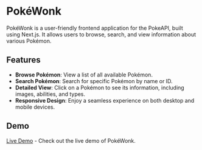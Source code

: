 # PokéWonk

PokéWonk is a user-friendly frontend application for the PokeAPI, built using Next.js. It allows users to browse, search, and view information about various Pokémon.

## Features

- **Browse Pokémon**: View a list of all available Pokémon.
- **Search Pokémon**: Search for specific Pokémon by name or ID.
- **Detailed View**: Click on a Pokémon to see its information, including images, abilities, and types.
- **Responsive Design**: Enjoy a seamless experience on both desktop and mobile devices.

## Demo

[Live Demo](https://pokewonk.vercel.app) - Check out the live demo of PokéWonk.